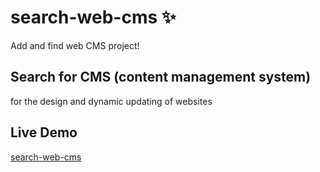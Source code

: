 # search-web-cms  ✨ 

Add and find web CMS project! 

## Search for CMS (content management system)

for the design and dynamic updating of websites

## Live Demo

[search-web-cms](https://airqz.github.io/search-web-cms/.)
